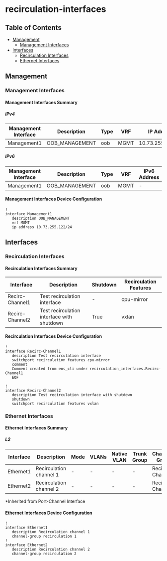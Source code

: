 # recirculation-interfaces

## Table of Contents

- [Management](#management)
  - [Management Interfaces](#management-interfaces)
- [Interfaces](#interfaces)
  - [Recirculation Interfaces](#recirculation-interfaces-1)
  - [Ethernet Interfaces](#ethernet-interfaces)

## Management

### Management Interfaces

#### Management Interfaces Summary

##### IPv4

| Management Interface | Description | Type | VRF | IP Address | Gateway |
| -------------------- | ----------- | ---- | --- | ---------- | ------- |
| Management1 | OOB_MANAGEMENT | oob | MGMT | 10.73.255.122/24 | 10.73.255.2 |

##### IPv6

| Management Interface | Description | Type | VRF | IPv6 Address | IPv6 Gateway |
| -------------------- | ----------- | ---- | --- | ------------ | ------------ |
| Management1 | OOB_MANAGEMENT | oob | MGMT | - | - |

#### Management Interfaces Device Configuration

```eos
!
interface Management1
   description OOB_MANAGEMENT
   vrf MGMT
   ip address 10.73.255.122/24
```

## Interfaces

### Recirculation Interfaces

#### Recirculation Interfaces Summary

| Interface | Description | Shutdown | Recirculation Features |
| --------- | ----------- | -------- | --------------- |
| Recirc-Channel1 | Test recirculation interface | - | cpu-mirror |
| Recirc-Channel2 | Test recirculation interface with shutdown | True | vxlan |

#### Recirculation Interfaces Device Configuration

```eos
!
interface Recirc-Channel1
   description Test recirculation interface
   switchport recirculation features cpu-mirror
   comment
   Comment created from eos_cli under recirculation_interfaces.Recirc-Channel1
   EOF

!
interface Recirc-Channel2
   description Test recirculation interface with shutdown
   shutdown
   switchport recirculation features vxlan
```

### Ethernet Interfaces

#### Ethernet Interfaces Summary

##### L2

| Interface | Description | Mode | VLANs | Native VLAN | Trunk Group | Channel-Group |
| --------- | ----------- | ---- | ----- | ----------- | ----------- | ------------- |
| Ethernet1 | Recirculation channel 1 | - | - | - | - | Recirc-Channel1 |
| Ethernet2 | Recirculation channel 2 | - | - | - | - | Recirc-Channel2 |

*Inherited from Port-Channel Interface

#### Ethernet Interfaces Device Configuration

```eos
!
interface Ethernet1
   description Recirculation channel 1
   channel-group recirculation 1
!
interface Ethernet2
   description Recirculation channel 2
   channel-group recirculation 2
```
